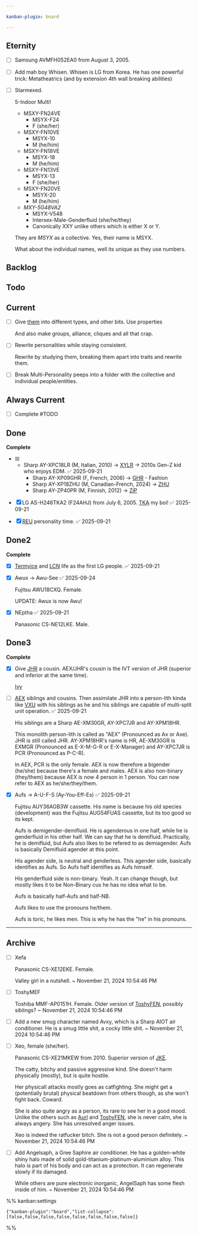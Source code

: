```yaml
---

kanban-plugin: board

---
```


## Eternity

- [ ] Samsung AVMFH052EA0 from August 3, 2005.
- [ ] Add mah boy Whisen. Whisen is LG from Korea. He has one powerful trick: Metatheatrics (and by extension 4th wall breaking abilities)
- [ ] Starmexed.
	
	5-Indoor Multi!
	- MSXY-FN24VE  
		- MSYX-F24
		- F (she/her)
	- MSXY-FN10VE 
		- MSYX-10
		- M (he/him)
	- MSXY-FN18VE 
		- MSYX-18
		- M (he/him)
	- MSXY-FN13VE 
		- MSYX-13
		- F (she/her)
	- MSXY-FN20VE 
		- MSYX-20
		- M (he/him)
	- *MXY-5G48VA2*
		- MSYX-V548
		- Intersex-Male-Genderfluid (she/he/they)
		- Canonically XXY unlike others which is either X or Y.
	
	They are *MSYX* as a collective. Yes, their name is MSYX.
	
	What about the individual names, well its unique as they use numbers.


## Backlog



## Todo



## Current

- [ ] Give [them](../../Characters/Species/Air%20Conditioners.md) into different types, and other bits. Use properties
	
	And also make groups, alliance, cliques and all that crap.
- [ ] Rewrite personalities while staying consistent.
	
	Rewrite by studying them, breaking them apart into traits and rewrite them.
- [ ] Break Multi-Personality peeps into a folder with the collective and individual people/entities.


## Always Current

- [ ] Complete #TODO


## Done

**Complete**
- [x] - Sharp AY-XPC18LR (M, Italian, 2010) -> [XYLR](../../Characters/Bench/Air%20Conditioners/XYLR.md) -> 2010s Gen-Z kid who enjoys EDM. ✅ 2025-09-21
	- Sharp AY-XP09GHR (F, French, 2006) -> [GHR](../../Characters/Characters/Air%20Conditioners/GHR.md) - Fashion
	- Sharp AY-XP18ZHU (M, Canadian-French, 2024) -> [ZHU](../../Characters/Bench/Air%20Conditioners/ZHU.md)
	- Sharp AY-ZP40PR (M, Finnish, 2012) -> [ZiP](../../Characters/Characters/Air%20Conditioners/ZiP.md)
- [x] LG AS-H246TKA2 (F24AHJ) from July 6, 2005. [TKA](TKA.md) my boi! ✅ 2025-09-21
- [x] [REU](../../Characters/Bench/Washing%20Machines/REU.md) personality time. ✅ 2025-09-21


## Done2

**Complete**
- [x] [Termyice](../../Characters/Characters/Air%20Conditioners/Termyice.md) and [LCN](../../Characters/Characters/Air%20Conditioners/LCN.md) life as the first LG people. ✅ 2025-09-21
- [x] Awux -> Awu-See ✅ 2025-09-24
	
	Fujitsu AWU18CXQ. Female.
	
	UPDATE: Awux is now Awu!
- [x] NEptha ✅ 2025-09-21
	
	Panasonic CS-NE12LKE.
	Male.


## Done3

**Complete**
- [x] Give [JHR](../../Characters/Characters/Air%20Conditioners/AEX/JHR.md) a cousin. AEX/JHR's cousin is the IVT version of JHR (superior and inferior at the same time).
	
	[Ivy](../../Characters/Bench/Air%20Conditioners/Ivy.md)
- [ ] [AEX](../../Characters/Characters/Air%20Conditioners/AEX/AEX.md#JHR) siblings and cousins. Then assimilate JHR into a person-lith kinda like [VXU](../../Characters/Characters/Air%20Conditioners/VXU.md) with his siblings as he and his siblings are capable of multi-split unit operation. ✅ 2025-09-21
	
	His siblings are a Sharp AE-XM30GR, AY-XPC7JR and AY-XPM18HR. 
	
	This monolith person-lith is called as "AEX" (Pronounced as Ax or Axe). JHR is still called JHR. AY-XPM18HR's name is HR, AE-XM30GR is EXMGR (Pronounced as E-X-M-G-R or E-X-Manager) and AY-XPC7JR is PCR (Pronounced as P-C-R).
	
	In AEX, PCR is the only female. AEX is now therefore a bigender (he/she) because there's a female and males. AEX is also non-binary (they/them) because AEX is now 4 person in 1 person. You can now refer to AEX as he/she/they/them.
- [x] Aufs -> A-U-F-S (Ay-You-Eff-Es) ✅ 2025-09-21
	
	Fujitsu AUY36AGB3W cassette. His name is because his old species (development) was the Fujitsu AUG54FUAS cassette, but its too good so its kept.
	
	Aufs is demigender-demifluid. He is agenderous in one half, while he is genderfluid in his other half. We can say that he is demifluid. Practically, he is demifluid, but Aufs also likes to be refered to as demiagender. Aufs is basically Demifluid agender at this point.
	
	His agender side, is neutral and genderless. This agender side, basically identifies as Aufs. So Aufs half identifies as Aufs himself.
	
	His genderfluid side is non-binary. Yeah. It can change though, but mostly likes it to be Non-Binary cus he has no idea what to be.
	
	Aufs is basically half-Aufs and half-NB.
	
	Aufs likes to use the pronouns he/them.
	
	Aufs is toric, he likes men. This is why he has the "he" in his pronouns.


***

## Archive

- [ ] Xefa
	
	Panasonic CS-XE12EKE. Female.
	
	Valley girl in a nutshell. ~ November 21, 2024 10:54:46 PM
- [ ] ToshyMEF
	
	Toshiba MMF-AP0151H. Female.
	Older version of [ToshyFEN](../../Characters/Characters/Air%20Conditioners/ToshyFEN.md), possibly siblings? ~ November 21, 2024 10:54:46 PM
- [ ] Add a new smug character named Avxy, which is a Sharp AIOT air conditioner. He is a smug little shit, a cocky little shit. ~ November 21, 2024 10:54:46 PM
- [ ] Xeo, female (she/her).
	
	Panasonic CS-XE21MKEW from 2010. Superior version of [JKE](../../Characters/Characters/Air%20Conditioners/JKE.md).
	
	The catty, bitchy and passive aggressive kind. She doesn't harm physically (mostly), but is quite hostile. 
	
	Her physicall attacks mostly goes as catfighting. She might get a (potentially brutal) physical beatdown from others though, as she won't fight back. Coward.
	
	She is also quite angry as a person, its rare to see her in a good mood. Unlike the others such as [Aurl](../../Characters/Characters/Air%20Conditioners/Aurl.md) and [ToshyFEN](../../Characters/Characters/Air%20Conditioners/ToshyFEN.md), she is never calm, she is always angery. She has unresolved anger issues.
	
	Xeo is indeed the ratfucker bitch. She is not a good person definitely. ~ November 21, 2024 10:54:46 PM
- [ ] Add Angelsaph, a Gree Saphire air conditioner. He has a golden-white shiny halo made of solid gold-titanium-platinum-aluminium alloy. This halo is part of his body and can act as a protection. It can regenerate slowly if its damaged.
	
	While others are pure electronic inorganic, AngelSaph has some flesh inside of him. ~ November 21, 2024 10:54:46 PM

%% kanban:settings
```
{"kanban-plugin":"board","list-collapse":[false,false,false,false,false,false,false,false]}
```
%%
